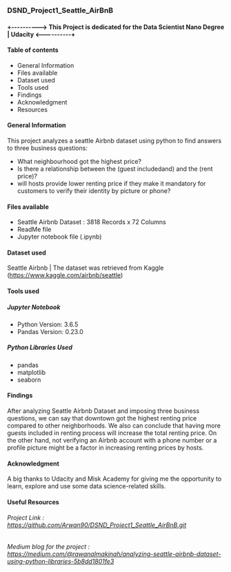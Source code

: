 
### DSND_Project1_Seattle_AirBnB

#### +----------> This Project is dedicated for the Data Scientist Nano Degree | Udacity <----------+

#### Table of contents
* General Information
* Files available
* Dataset used
* Tools used
* Findings
* Acknowledgment 
* Resources

#### General Information
This project analyzes a seattle Airbnb dataset using python to find answers to three business questions:
* What neighbourhood got the highest price?
* Is there a relationship between the (guest includedand) and the (rent price)?
* will hosts provide lower renting price if they make it mandatory for customers to verify their identity by picture or phone?


#### Files available
* Seattle Airbnb Dataset : 3818 Records x 72 Columns
* ReadMe file
* Jupyter notebook file (.ipynb)

#### Dataset used
Seattle Airbnb | The dataset was retrieved from Kaggle (https://www.kaggle.com/airbnb/seattle)

#### Tools used
##### Jupyter Notebook
* Python Version: 3.6.5
* Pandas Version: 0.23.0

##### Python Libraries Used
* pandas 
* matplotlib
* seaborn

#### Findings

After analyzing Seattle Airbnb Dataset and imposing three business questions, we can say that downtown got the highest renting price compared to other neighborhoods. We also can conclude that having more guests included in renting process will increase the total renting price. On the other hand, not verifying an Airbnb account with a phone number or a profile picture might be a factor in increasing renting prices by hosts.

#### Acknowledgment 
A big thanks to Udacity and Misk Academy for giving me the opportunity to learn, explore and use some data science-related skills.


#### Useful Resources
###### Project Link :  https://github.com/Arwan90/DSND_Project1_Seattle_AirBnB.git
###### Medium blog for the project : https://medium.com/@rawanalmakinah/analyzing-seattle-airbnb-dataset-using-python-libraries-5b8dd1801fe3
